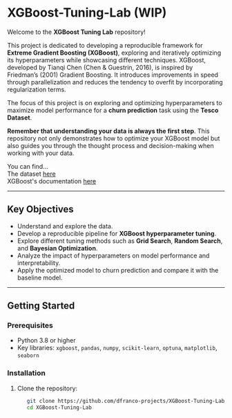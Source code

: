 # XGBoost-Tuning-Lab (WIP)

Welcome to the __XGBoost Tuning Lab__ repository!

This project is dedicated to developing a reproducible framework for __Extreme Gradient Boosting (XGBoost)__, exploring and iteratively optimizing its hyperparameters while showcasing different techniques. XGBoost, developed by Tianqi Chen (Chen & Guestrin, 2016), is inspired by Friedman’s (2001) Gradient Boosting. It introduces improvements in speed through parallelization and reduces the tendency to overfit by incorporating regularization terms.

The focus of this project is on exploring and optimizing hyperparameters to maximize model performance for a __churn prediction__ task using the __Tesco Dataset__.

__Remember that understanding your data is always the first step__. This repository not only demonstrates how to optimize your XGBoost model but also guides you through the thought process and decision-making when working with your data.

You can find... <br>
The dataset [here](https://www.kaggle.com/datasets/blastchar/telco-customer-churn/code?datasetId=13996&sortBy=voteCount)<br>
XGBoost's documentation [here](https://xgboost.readthedocs.io/en/stable/)

---

## Key Objectives  

- Understand and explore the data.
- Develop a reproducible pipeline for __XGBoost hyperparameter tuning__.
- Explore different tuning methods such as __Grid Search__, __Random Search__, and __Bayesian Optimization__.
- Analyze the impact of hyperparameters on model performance and interpretability.
- Apply the optimized model to churn prediction and compare it with the baseline model.

---

## Getting Started  

### Prerequisites  

- Python 3.8 or higher  
- Key libraries: `xgboost`, `pandas`, `numpy`, `scikit-learn`, `optuna`, `matplotlib`, `seaborn`

### Installation  

1. Clone the repository:  
   ```bash
      git clone https://github.com/dfranco-projects/XGBoost-Tuning-Lab
      cd XGBoost-Tuning-Lab
   ```

